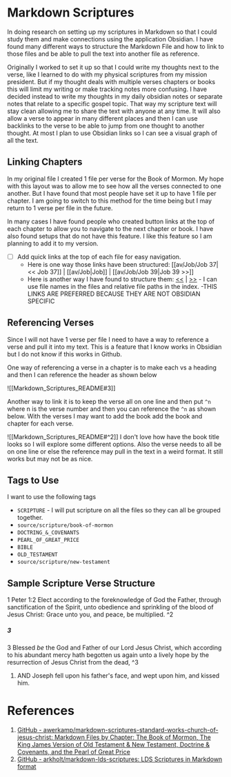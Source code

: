 # Markdown Scriptures

In doing research on setting up my scriptures in Markdown so that I could study them and make connections using the
application Obsidian. I have found many different ways to structure the Markdown File and how to link to those files
and be able to pull the text into another file as reference.

Originally I worked to set it up so that I could write my thoughts next to the verse, like I learned to do with my physical
scriptures from my mission president. But if my thought deals with multiple verses chapters or books this will limit my
writing or make tracking notes more confusing. I have decided instead to write my thoughts in my daily obsidian notes
or separate notes that relate to a specific gospel topic. That way my scripture text will stay clean allowing me to share
the text with anyone at any time. It will also allow a verse to appear in many different places and then I can use backlinks
to the verse to be able to jump from one thought to another thought. At most I plan to use Obsidian links so I can see a
visual graph of all the text.

## Linking Chapters

In my original file I created 1 file per verse for the Book of Mormon. My hope with this layout was to allow me to see
how all the verses connected to one another. But I have found that most people have set it up to have 1 file per chapter.
I am going to switch to this method for the time being but I may return to 1 verse per file in the future.

In many cases I have found people who created button links at the top of each chapter to allow you to navigate to the
next chapter or book. I have also found setups that do not have this feature. I like this feature so I am planning to add
it to my version.

- [ ] Add quick links at the top of each file for easy navigation.
  - Here is one way those links have been structured: [[av/Job/Job 37|<< Job 37]] | [[av/Job|Job]] | [[av/Job/Job 39|Job 39 >>]]
  - Here is another way I have found to structure them: [<<](1%20Nephi%203v17.md) | [>>](1%20Nephi%203v19.md) - I can use file names in the files and relative file paths in the index. -THIS LINKS ARE PREFERRED BECAUSE THEY ARE NOT OBSIDIAN SPECIFIC

## Referencing Verses

Since I will not have 1 verse per file I need to have a way to reference a verse and pull it into my text. This is a feature
that I know works in Obsidian but I do not know if this works in Github.

One way of referencing a verse in a chapter is to make each vs a heading and then I can reference the header as shown below

![[Markdown_Scriptures_README#3]]

Another way to link it is to keep the verse all on one line and then put `^n` where n is the verse number and then you can
reference the `^n` as shown below. With the verses I may want to add the book add the book and chapter for each verse.

![[Markdown_Scriptures_README#^2]]
I don't love how have the book title looks so I will explore some different options. Also the verse needs to all be on one line
or else the reference may pull in the text in a weird format. It still works but may not be as nice.

## Tags to Use

I want to use the following tags

- `SCRIPTURE` - I will put scripture on all the files so they can all be grouped together.
- `source/scripture/book-of-mormon`
- `DOCTRING_&_COVENANTS`
- `PEARL_OF_GREAT_PRICE`
- `BIBLE`
- `OLD_TESTAMENT`
- `source/scripture/new-testament`

## Sample Scripture Verse Structure

1 Peter 1:2 Elect according to the foreknowledge of God the Father, through sanctification of the Spirit, unto obedience and sprinkling of the blood of Jesus Christ: Grace unto you, and peace, be multiplied. ^2

##### 3

3 Blessed _be_ the God and Father of our Lord Jesus Christ, which according to his abundant mercy hath begotten us again unto a lively hope by the resurrection of Jesus Christ from the dead, ^3

1. AND Joseph fell upon his father's face, and wept upon him, and kissed him.

# References

1. [GitHub - awerkamp/markdown-scriptures-standard-works-church-of-jesus-christ: Markdown Files by Chapter: The Book of Mormon, The King James Version of Old Testament & New Testament, Doctrine & Covenants, and the Pearl of Great Price](https://github.com/awerkamp/markdown-scriptures-standard-works-church-of-jesus-christ)
2. [GitHub - arkholt/markdown-lds-scriptures: LDS Scriptures in Markdown format](https://github.com/arkholt/markdown-lds-scriptures)

